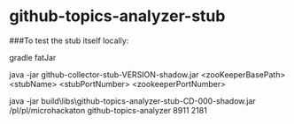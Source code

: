 github-topics-analyzer-stub
===========================

###To test the stub itself locally:

gradle fatJar

java -jar github-collector-stub-VERSION-shadow.jar \<zooKeeperBasePath\> \<stubName\> \<stubPortNumber\> \<zookeeperPortNumber\>

java -jar build\libs\github-topics-analyzer-stub-CD-000-shadow.jar /pl/pl/microhackaton github-topics-analyzer 8911 2181
